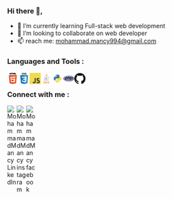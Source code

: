 ### Hi there 👋,

<!--
**MohammadMancy/MohammadMancy** is a ✨ _special_ ✨ repository because its `README.md` (this file) appears on your GitHub profile.

Here are some ideas to get you started:-->

- 🌱 I’m currently learning Full-stack web development
- 👯 I’m looking to collaborate on web developer
- 📫 reach me: mohammad.mancy994@gmail.com

### Languages and Tools :</br>
<img align="left" alt="HTML" width="26px" src="https://raw.githubusercontent.com/github/explore/80688e429a7d4ef2fca1e82350fe8e3517d3494d/topics/html/html.png" />
<img align="left" alt="css" width="26px" src="https://raw.githubusercontent.com/github/explore/80688e429a7d4ef2fca1e82350fe8e3517d3494d/topics/css/css.png" />
<img align="left" alt="javascript" width="26px" src="https://raw.githubusercontent.com/github/explore/80688e429a7d4ef2fca1e82350fe8e3517d3494d/topics/javascript/javascript.png" />
<img align="left" alt="java" width="26px" src="https://raw.githubusercontent.com/github/explore/80688e429a7d4ef2fca1e82350fe8e3517d3494d/topics/java/java.png" />
<img align="left" alt="python" width="26px" src="https://raw.githubusercontent.com/github/explore/80688e429a7d4ef2fca1e82350fe8e3517d3494d/topics/python/python.png" />
<img align="left" alt="php" width="26px" src="https://raw.githubusercontent.com/github/explore/80688e429a7d4ef2fca1e82350fe8e3517d3494d/topics/php/php.png" />
<img align="left" alt="github" width="26px" src="https://raw.githubusercontent.com/github/explore/78df643247d429f6cc873026c0622819ad797942/topics/github/github.png" />

</br>


### Connect with me :

<a href="https://www.linkedin.com/in/mohammad-mancy-75b591227/"><img align="left" alt="MohammadMancy LinkedIn" width="22px" src="https://cdn.jsdelivr.net/npm/simple-icons@v3/icons/linkedin.svg" /></a>

<a href="https://www.instagram.com/mohammad.mancy.33/"><img align="left" alt="MohammadMancy instagram" width="22px" src="https://cdn.jsdelivr.net/npm/simple-icons@v3/icons/instagram.svg" /></a>

<a href="https://www.facebook.com/mohammad.mancy.33"><img align="left" alt="MohammadMancy facebook" width="22px" src="https://cdn.jsdelivr.net/npm/simple-icons@v3/icons/facebook.svg" /></a>


